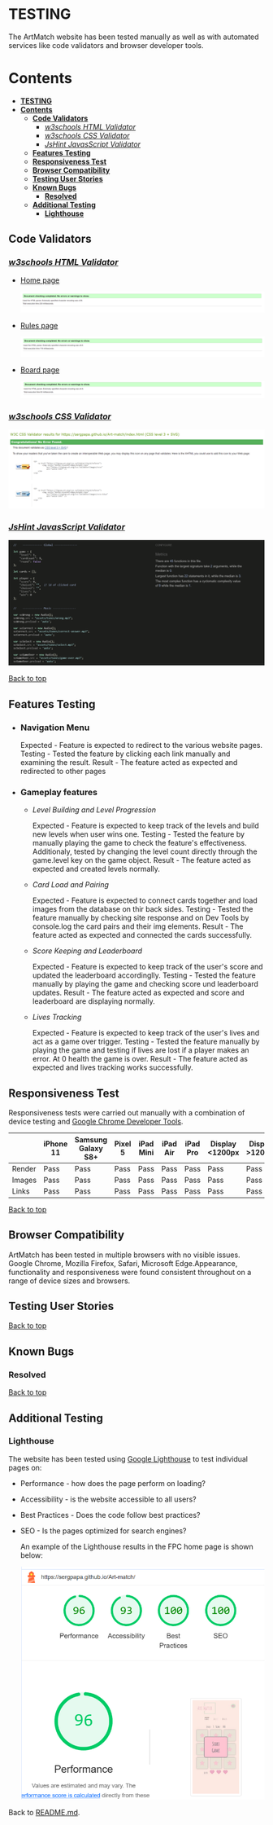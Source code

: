 # **TESTING**

The ArtMatch website has been tested manually as well as with automated services like code validators and browser developer tools.

# **Contents**

- [**TESTING**](#testing)
- [**Contents**](#contents)
  - [**Code Validators**](#code-validators)
    - [*w3schools HTML Validator*](#w3schools-html-validator)
    - [*w3schools CSS Validator*](#w3schools-css-validator)
    - [*JsHint JavasScript Validator*](#jshint-javasscript-validator)
  - [**Features Testing**](#features-testing)
  - [**Responsiveness Test**](#responsiveness-test)
  - [**Browser Compatibility**](#browser-compatibility)
  - [**Testing User Stories**](#testing-user-stories)
  - [**Known Bugs**](#known-bugs)
    - [**Resolved**](#resolved)
  - [**Additional Testing**](#additional-testing)
    - [**Lighthouse**](#lighthouse)
  
## **Code Validators**

### *[w3schools HTML Validator](https://validator.w3.org)*

- [Home page](https://sergpapa.github.io/Art-match/)
  
  ![Home-page-validator](assets/images/for-testing/home-page-html-validator.png)

- [Rules page](https://sergpapa.github.io/Art-match/rules.html)
  
  ![Rules-page-validator](assets/images/for-testing/rules-page-html-validator.png)

- [Board page](https://sergpapa.github.io/Art-match/board.html)
  
  ![Board-page-validator](assets/images/for-testing/board-page-html-validator.png)

### *[w3schools CSS Validator](https://jigsaw.w3.org/css-validator/)*

![css-validator](assets/images/for-testing/css-validator.png)

### *[JsHint JavasScript Validator](https://jshint.com)*

![js-validator](assets/images/for-testing/js-validator.png)

[Back to top](#contents)

## **Features Testing**

- ### Navigation Menu
  
  Expected - Feature is expected to redirect to the various website pages.
  Testing - Tested the feature by clicking each link manually and examining the result.
  Result - The feature acted as expected and redirected to other pages

- ### Gameplay features
  
  - *Level Building and Level Progression*
  
    Expected - Feature is expected to keep track of the levels and build new levels when user wins one.
    Testing - Tested the feature by manually playing the game to check the feature's effectiveness. Additionaly, tested by changing the level count directly through the game.level key on the game object.
    Result - The feature acted as expected and created levels normally.
  
  - *Card Load and Pairing*
  
    Expected - Feature is expected to connect cards together and load images from the database on thir back sides.
    Testing - Tested the feature manually by checking site response and on Dev Tools by console.log the card pairs and their img elements.
    Result - The feature acted as expected and connected the cards successfully.

  - *Score Keeping and Leaderboard*
  
    Expected - Feature is expected to keep track of the user's score and updated the leaderboard accordinglly.
    Testing - Tested the feature manually by playing the game and checking score und leaderboard updates.
    Result - The feature acted as expected and score and leaderboard are displaying normally.

  - *Lives Tracking*
  
    Expected - Feature is expected to keep track of the user's lives and act as a game over trigger.
    Testing - Tested the feature manually by playing the game and testing if lives are lost if a player makes an error. At 0 health the game is over.
    Result - The feature acted as expected and lives tracking works successfully.

## **Responsiveness Test**

Responsiveness tests were carried out manually with a combination of device testing and [Google Chrome Developer Tools](https://developer.chrome.com/docs/devtools/).

|         |**iPhone 11**|**Samsung Galaxy S8+**| **Pixel 5**|**iPad Mini**|**iPad Air**|**iPad Pro**|**Display <1200px**|**Display >1200px**|
|---------|-------------|----------------------|------------|-------------|------------|------------|-------------------|-------------------|
|  Render |   Pass      |       Pass           |  Pass      |    Pass     |   Pass     |  Pass      | Pass              |      Pass         |
|  Images |   Pass      |       Pass           |  Pass      |    Pass     |   Pass     |  Pass      | Pass              |      Pass         |
|  Links  |   Pass      |       Pass           |  Pass      |    Pass     |   Pass     |  Pass      | Pass              |      Pass         |

[Back to top](#contents)

## **Browser Compatibility**

ArtMatch has been tested in multiple browsers with no visible issues. Google Chrome, Mozilla Firefox, Safari, Microsoft Edge.Appearance, functionality and responsiveness were found consistent throughout on a range of device sizes and browsers.

## **Testing User Stories**

[Back to top](#contents)

## **Known Bugs**

### **Resolved**

[Back to top](#contents)

## **Additional Testing**

### **Lighthouse**

The website has been tested using [Google Lighthouse](https://developer.chrome.com/docs/lighthouse/overview/) to test individual pages on:

- Performance - how does the page perform on loading?
- Accessibility - is the website accessible to all users?
- Best Practices - Does the code follow best practices?
- SEO - Is the pages optimized for search engines?
  
  An example of the Lighthouse results in the FPC home page is shown below:

  ![Lighthouse-home-page](assets/images/for-testing/lighthouse.png)

Back to [README.md](./README.md#testing).
